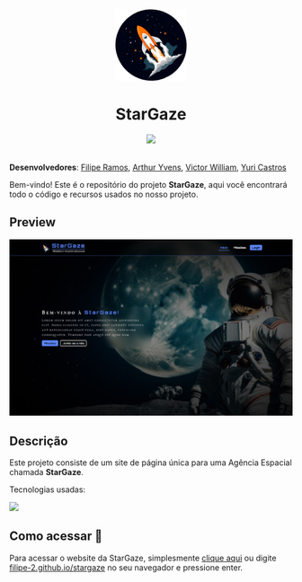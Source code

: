 <div align="center">
    <img src="./assets/imgs/logo.png" height="128">
    <h1 align="center">StarGaze</h1>
    <a href="https://github.com/filipe-2/stargaze/blob/main/README_EN.md"><img src="https://img.shields.io/badge/Read_in-English-blue"/></a>
</div>
<br>

**Desenvolvedores**: [Filipe Ramos](https://github.com/filipe-2), [Arthur Yvens](https://github.com/GOW-GuanYu), [Victor William](https://github.com/WillSouza21), [Yuri Castros](https://github.com/YuriCastroS)

Bem-vindo! Este é o repositório do projeto **StarGaze**, aqui você encontrará todo o código e recursos usados no nosso projeto.

## Preview

![Preview](./assets/imgs/preview.png)

## Descrição

Este projeto consiste de um site de página única para uma Agência Espacial chamada **StarGaze**.

Tecnologias usadas:

<img src="https://skillicons.dev/icons?i=html,css,js,python,flask,git&theme=dark" />

## Como acessar 🔗

Para acessar o website da StarGaze, simplesmente  [clique aqui](https://filipe-2.github.io/stargaze/) ou digite [filipe-2.github.io/stargaze](https://filipe-2.github.io/stargaze/) no seu navegador e pressione enter.
